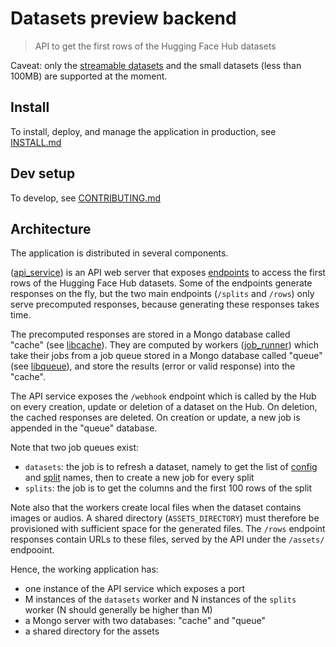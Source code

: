 # Datasets preview backend

> API to get the first rows of the Hugging Face Hub datasets

Caveat: only the [streamable datasets](https://huggingface.co/docs/datasets/stream) and the small datasets (less than 100MB) are supported at the moment.

## Install

To install, deploy, and manage the application in production, see [INSTALL.md](./INSTALL.md)

## Dev setup

To develop, see [CONTRIBUTING.md](./CONTRIBUTING.md)

## Architecture

The application is distributed in several components.

([api_service](./services/api_service)) is an API web server that exposes [endpoints](./services/api_service/README.md#endpoints) to access the first rows of the Hugging Face Hub datasets. Some of the endpoints generate responses on the fly, but the two main endpoints (`/splits` and `/rows`) only serve precomputed responses, because generating these responses takes time.

The precomputed responses are stored in a Mongo database called "cache" (see [libcache](./libs/libcache)). They are computed by workers ([job_runner](./services/job_runner)) which take their jobs from a job queue stored in a Mongo database called "queue" (see [libqueue](./libs/libqueue)), and store the results (error or valid response) into the "cache".

The API service exposes the `/webhook` endpoint which is called by the Hub on every creation, update or deletion of a dataset on the Hub. On deletion, the cached responses are deleted. On creation or update, a new job is appended in the "queue" database.

Note that two job queues exist:

- `datasets`: the job is to refresh a dataset, namely to get the list of [config](https://huggingface.co/docs/datasets/v2.1.0/en/load_hub#select-a-configuration) and [split](https://huggingface.co/docs/datasets/v2.1.0/en/load_hub#select-a-split) names, then to create a new job for every split
- `splits`: the job is to get the columns and the first 100 rows of the split

Note also that the workers create local files when the dataset contains images or audios. A shared directory (`ASSETS_DIRECTORY`) must therefore be provisioned with sufficient space for the generated files. The `/rows` endpoint responses contain URLs to these files, served by the API under the `/assets/` endpooint.

Hence, the working application has:

- one instance of the API service which exposes a port
- M instances of the `datasets` worker and N instances of the `splits` worker (N should generally be higher than M)
- a Mongo server with two databases: "cache" and "queue"
- a shared directory for the assets
